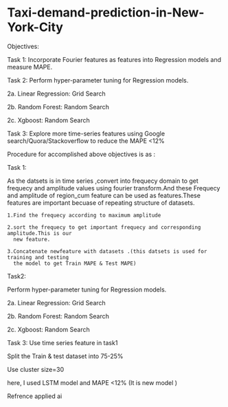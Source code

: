 # Taxi-demand-prediction-in-New-York-City


Objectives:

Task 1: Incorporate Fourier features as features into Regression models and measure MAPE. 

Task 2: Perform hyper-parameter tuning for Regression models.

2a. Linear Regression: Grid Search 

2b. Random Forest: Random Search

2c. Xgboost: Random Search 


Task 3: Explore more time-series features using Google search/Quora/Stackoverflow to reduce the MAPE <12%



Procedure for accomplished above objectives is as :

Task 1:

As the datsets is in time series ,convert into frequecy domain to get frequecy and amplitude
values using fourier transform.And these Frequecy and amplitude of region_cum feature can be
used as features.These features are important becuase of repeating structure of datasets.
  
    1.Find the frequecy according to maximum amplitude
    
    2.sort the frequecy to get important frequecy and corresponding amplitude.This is our
      new feature.
    
    3.Concatenate newfeature with datasets .(this datsets is used for training and testing
      the model to get Train MAPE & Test MAPE)
Task2:

Perform hyper-parameter tuning for Regression models.

  2a. Linear Regression: Grid Search
  
  2b. Random Forest: Random Search
  
  2c. Xgboost: Random Search
  
Task 3:
  Use time series feature in task1
  
  Split the Train & test dataset into 75-25%
  
  Use cluster size=30
  
  here, I used LSTM model and MAPE <12% (It is new model )




Refrence applied ai

